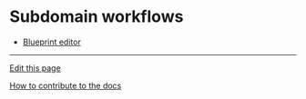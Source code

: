 # Subdomain workflows

- [Blueprint editor](BlueprintEditor/README.md) 

---
[Edit this page](https://github.com/saascade/platform.saascade.com/edit/main/Hub/Organizations/Projects/Design/SubdomainWorkflows/README.md)

[How to contribute to the docs](../../../../../General/HowToContribute/README.md)

<!-- MS Clarity. We use this so that we know what people need help with, otherwise we'd be wasting a lot of time just guessing. --> 
<script type="text/javascript"> (function(c,l,a,r,i,t,y){ c[a]=c[a]||function(){(c[a].q=c[a].q||[]).push(arguments)}; t=l.createElement(r);t.async=1;t.src="https://www.clarity.ms/tag/"+i;  y=l.getElementsByTagName(r)[0];y.parentNode.insertBefore(t,y); })(window, document, "clarity", "script", "sdby7q18rz"); </script>